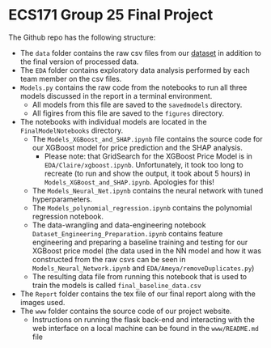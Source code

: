 # ECS171 Group 25 Final Project

The Github repo has the following structure:

- The `data` folder contains the raw csv files from our
  [dataset](https://www.kaggle.com/datasets/nicholasjhana/energy-consumption-generation-prices-and-weather) in addition to the final version of processed data.
- The `EDA` folder contains exploratory data analysis performed by each team member
  on the csv files.
- `Models.py` contains the raw code from the notebooks to run all three models discussed in the report in a terminal environment.
  - All models from this file are saved to the `savedmodels` directory.
  - All figires from this file are saved to the `figures` directory.
- The notebooks with individual models are located in the `FinalModelNotebooks` directory.
  - The `Models_XGBoost_and_SHAP.ipynb` file contains the source code for our XGBoost model for price prediction and the SHAP analysis.
    - Please note: that GridSearch for the XGBoost Price Model is in `EDA/Claire/xgboost.ipynb`.  Unfortunately, it took too long to recreate (to run and show the output, it took about 5 hours) in `Models_XGBoost_and_SHAP.ipynb`.  Apologies for this!
  - The `Models_Neural_Net.ipynb` contains the neural network with tuned hyperparameters.
  - The `Models_polynomial_regression.ipynb` contains the polynomial regression notebook.
  - The data-wrangling and data-engineering notebook `Dataset_Engineering_Preparation.ipynb` contains feature engineering and preparing a baseline training and testing for our XGBoost price model (the data used in the NN model and how it was constructed from the raw csvs can be seen in `Models_Neural_Network.ipynb` and `EDA/Ameya/removeDuplicates.py`)
  - The resulting data file from running this notebook that is used to train the models is called `final_baseline_data.csv`
- The `Report` folder contains the tex file of our final report along with the
  images used.
- The `www` folder contains the source code of
  our project website.
  - Instructions on running the flask back-end and interacting with the web
    interface on a local machine can be found in the `www/README.md` file
